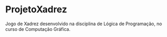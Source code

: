 # ProjetoXadrez

Jogo de Xadrez desenvolvido na disciplina de Lógica de Programação, no curso de Computação Gráfica.
